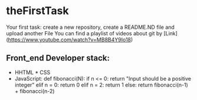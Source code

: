 # theFirstTask
Your first task: create a new repository, create a README.ND file and upload another File
You can find a playlist of videos about git by [Link] (https://www.youtube.com/watch?v=MB8B4Y9Io18)
## Front_end Developer stack:
* HHTML
﻿﻿* CSS
* JavaScript:
def fibonacci(N):
    if n <= 0:
        return "Input should be a positive integer"
    elif n = 0:
        return 0
    elif n = 2:
        return 1
    else:
        return fibonacci(n-1) + fibonacci(n-2)
